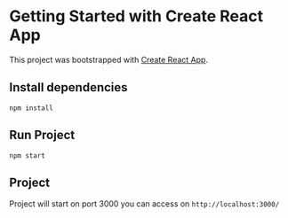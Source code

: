 # Getting Started with Create React App

This project was bootstrapped with [Create React App](https://github.com/facebook/create-react-app).

## Install dependencies
`npm install`



## Run Project
`npm start`



## Project
Project will start on port 3000 you can access on `http://localhost:3000/`